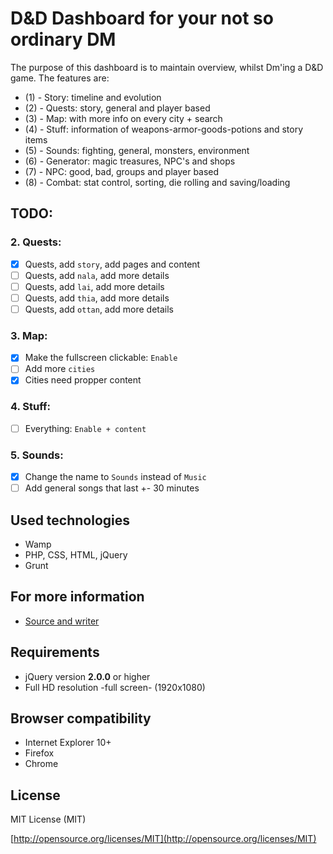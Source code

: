# D&D Dashboard for your not so ordinary DM
The purpose of this dashboard is to maintain overview, whilst Dm'ing a D&D game. The features are:
- (1) - Story: timeline and evolution
- (2) - Quests: story, general and player based
- (3) - Map: with more info on every city + search
- (4) - Stuff: information of weapons-armor-goods-potions and story items
- (5) - Sounds: fighting, general, monsters, environment
- (6) - Generator: magic treasures, NPC's and shops
- (7) - NPC: good, bad, groups and player based
- (8) - Combat: stat control, sorting, die rolling and saving/loading

## TODO:
### 2. Quests:
- [x] Quests, add `story`, add pages and content
- [ ] Quests, add `nala`, add more details
- [ ] Quests, add `lai`, add more details
- [ ] Quests, add `thia`, add more details
- [ ] Quests, add `ottan`, add more details

### 3. Map:
- [x] Make the fullscreen clickable: `Enable`
- [ ] Add more `cities`
- [x] Cities need propper content

### 4. Stuff:
- [ ] Everything: `Enable + content`

### 5. Sounds:
- [x] Change the name to `Sounds` instead of `Music`
- [ ] Add general songs that last +- 30 minutes

## Used technologies
- Wamp
- PHP, CSS, HTML, jQuery
- Grunt

## For more information
- [Source and writer](http://kenvandamme.be/d&d/)

## Requirements
- jQuery version **2.0.0** or higher
- Full HD resolution -full screen- (1920x1080)

## Browser compatibility
- Internet Explorer 10+
- Firefox
- Chrome

## License
MIT License (MIT)

[http://opensource.org/licenses/MIT](http://opensource.org/licenses/MIT)
